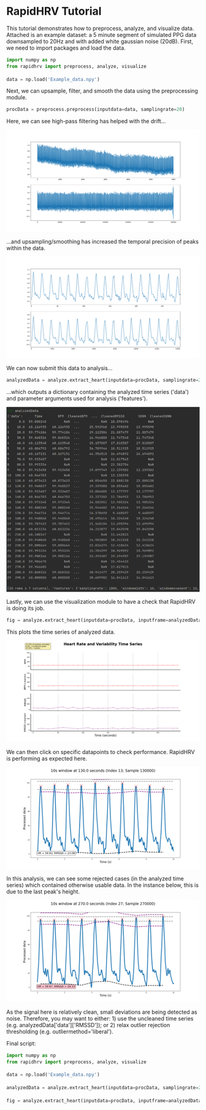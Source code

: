 # RapidHRV Tutorial

This tutorial demonstrates how to preprocess, analyze, and visualize data. Attached is an example dataset: a 5 minute 
segment of simulated PPG data downsampled to 20Hz and with added white gaussian noise (20dB). First, we need to import 
packages and load the data.

```python
import numpy as np
from rapidhrv import preprocess, analyze, visualize

data = np.load('Example_data.npy')
```

Next, we can upsample, filter, and smooth the data using the preprocessing module.

```python
procData = preprocess.preprocess(inputdata=data, samplingrate=20)
```

Here, we can see high-pass filtering has helped with the drift...

![Example_overview](../Images/Example_data_overview.png)

...and upsampling/smoothing has increased the temporal precision of peaks within the data.

![Example_peaks](../Images/Example_data_peaks.png)


We can now submit this data to analysis...

```python
analyzedData = analyze.extract_heart(inputdata=procData, samplingrate=20)
```
...which outputs a dictionary containing the analyzed time series ('data') and parameter arguments used for analysis 
('features').

![Example_peaks](../Images/Analyzed_output.png)

Lastly, we can use the visualization module to have a check that RapidHRV is doing its job.


```python
fig = analyze.extract_heart(inputdata=procData, inputframe=analyzedData)
```

This plots the time series of analyzed data.

![Example_viz](../Images/Tutorial_time_series.png)

We can then click on specific datapoints to check performance. RapidHRV is performing as expected here.

![Example_viz2](../Images/Click.png)

In this analysis, we can see some rejected cases (in the analyzed time series) which contained otherwise usable
data. In the instance below, this is due to the last peak's height.

![Example_viz2](../Images/Click_Reject.png)

As the signal here is relatively clean, small deviations are being detected as noise. Therefore, you may want to 
either: 1) use the uncleaned time series (e.g. analyzedData['data']['RMSSD']); or 2) relax outlier rejection thresholding (e.g. outliermethod='liberal').

Final script:


```python
import numpy as np
from rapidhrv import preprocess, analyze, visualize

data = np.load('Example_data.npy')

analyzedData = analyze.extract_heart(inputdata=procData, samplingrate=20)

fig = analyze.extract_heart(inputdata=procData, inputframe=analyzedData)
```
